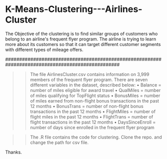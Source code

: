 # K-Means-Clustering---Airlines-Cluster
The Objective of the clustering is to find similar groups of customers who belong to an airline's frequent flyer program. The airline is trying to learn more about its customers so that it can target different customer segments with different types of mileage offers.

#################################################################################################
>> The file AirlinesCluster.csv contains information on 3,999 members of the frequent flyer program.
There are seven different variables in the dataset, described below:
•	Balance = number of miles eligible for award travel
•	QualMiles = number of miles qualifying for TopFlight status
•	BonusMiles = number of miles earned from non-flight bonus transactions in the past 12 months
•	BonusTrans = number of non-flight bonus transactions in the past 12 months
•	FlightMiles = number of flight miles in the past 12 months
•	FlightTrans = number of flight transactions in the past 12 months
•	DaysSinceEnroll = number of days since enrolled in the frequent flyer program

>> The .R file contains the code for clustering.
>> Clone the repo. and change the path for csv file.

Thanks.

